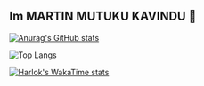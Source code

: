 ## Im MARTIN MUTUKU KAVINDU 👋

[![Anurag's GitHub stats](https://github-readme-stats.vercel.app/api?username=martinkavindu)](https://github.com/martinkavindu/github-readme-stats)

![Top Langs](https://github-readme-stats.vercel.app/api/top-langs/?username=martinkavindu&hide_progress=true)

[![Harlok's WakaTime stats](https://github-readme-stats.vercel.app/api/wakatime?username=martinkavindu)](https://github.com/martinkavindu/github-readme-stats)


